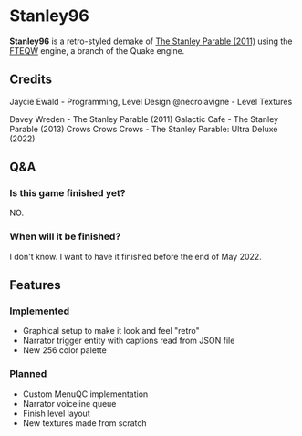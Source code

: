 # Stanley96
 
**Stanley96** is a retro-styled demake of [The Stanley Parable (2011)](https://www.moddb.com/mods/the-stanley-parable) using the [FTEQW](https://fte.triptohell.info/) engine, a branch of the Quake engine.

## Credits

Jaycie Ewald - Programming, Level Design
@necrolavigne - Level Textures

Davey Wreden - The Stanley Parable (2011)
Galactic Cafe - The Stanley Parable (2013)
Crows Crows Crows - The Stanley Parable: Ultra Deluxe (2022)

## Q&A

### Is this game finished yet?

NO.

### When will it be finished?

I don't know. I want to have it finished before the end of May 2022.

## Features

### Implemented

- Graphical setup to make it look and feel "retro"
- Narrator trigger entity with captions read from JSON file
- New 256 color palette

### Planned

- Custom MenuQC implementation
- Narrator voiceline queue
- Finish level layout
- New textures made from scratch
